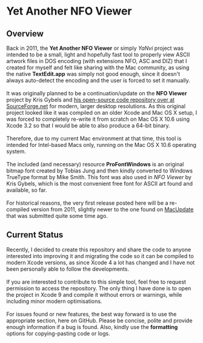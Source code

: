 # Yet Another NFO Viewer

## Overview

Back in 2011, the **Yet Another NFO Viewer** or simply *YaNvi* project was intended to be a small, light and hopefully fast tool to properly view ASCII artwork files in DOS encoding (with extensions NFO, ASC and DIZ) that I created for myself and felt like sharing with the Mac community, as using the native **TextEdit.app** was simply not good enough, since it doesn't always auto-detect the encoding and the user is forced to set it manually.</br>
</br>
It was originally planned to be a continuation/update on the **NFO Viewer** project by Kris Gybels and [his open-source code repository over at SourceForge.net](http://blockart.sourceforge.net/) for modern, larger desktop resolutions. As this original project looked like it was compiled on an older Xcode and Mac OS X setup, I was forced to completely re-write it from scratch on Mac OS X 10.6 using Xcode 3.2 so that I would be able to also produce a 64-bit binary.</br>
</br>
Therefore, due to my current Mac environment at that time, this tool is intended for Intel-based Macs only, running on the Mac OS X 10.6 operating system.</br>
</br>
The included (and necessary) resource **ProFontWindows** is an original bitmap font created by Tobias Jung and then kindly converted to Windows TrueType format by Mike Smith. This font was also used in *NFO Viewer* by Kris Gybels, which is the most convenient free font for ASCII art found and available, so far.</br>
</br>
For historical reasons, the very first release posted here will be a re-compiled version from 2011, slightly newer to the one found on [MacUpdate](https://www.macupdate.com/app/mac/39748/yet-another-nfo-viewer) that was submitted quite some time ago.

## Current Status

Recently, I decided to create this repository and share the code to anyone interested into improving it and migrating the code so it can be compiled to modern Xcode versions, as since Xcode 4 a lot has changed and I have not been personally able to follow the developments.</br>
</br>
If you are interested to contribute to this simple tool, feel free to request permission to access the repository. The only thing I have done is to open the project in Xcode 9 and compile it without errors or warnings, while including minor modern optimisations.</br>
</br>
For issues found or new features, the best way forward is to use the appropriate section, here on GitHub. Please be concise, polite and provide enough information if a bug is found. Also, kindly use the **formatting** options for copying-pasting code or logs.
